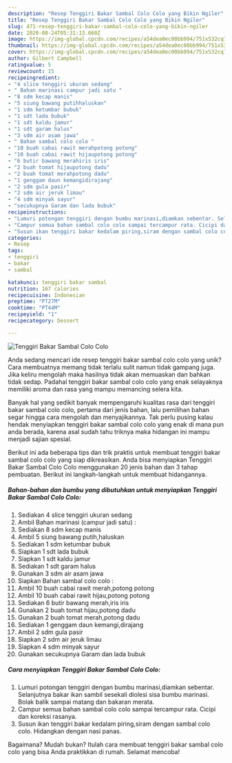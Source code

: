 ```yaml
---
description: "Resep Tenggiri Bakar Sambal Colo Colo yang Bikin Ngiler"
title: "Resep Tenggiri Bakar Sambal Colo Colo yang Bikin Ngiler"
slug: 471-resep-tenggiri-bakar-sambal-colo-colo-yang-bikin-ngiler
date: 2020-08-24T05:31:13.660Z
image: https://img-global.cpcdn.com/recipes/a54dea0ec00bb994/751x532cq70/tenggiri-bakar-sambal-colo-colo-foto-resep-utama.jpg
thumbnail: https://img-global.cpcdn.com/recipes/a54dea0ec00bb994/751x532cq70/tenggiri-bakar-sambal-colo-colo-foto-resep-utama.jpg
cover: https://img-global.cpcdn.com/recipes/a54dea0ec00bb994/751x532cq70/tenggiri-bakar-sambal-colo-colo-foto-resep-utama.jpg
author: Gilbert Campbell
ratingvalue: 5
reviewcount: 15
recipeingredient:
- "4 slice tenggiri ukuran sedang"
- " Bahan marinasi campur jadi satu "
- "8 sdm kecap manis"
- "5 siung bawang putihhaluskan"
- "1 sdm ketumbar bubuk"
- "1 sdt lada bubuk"
- "1 sdt kaldu jamur"
- "1 sdt garam halus"
- "3 sdm air asam jawa"
- " Bahan sambal colo colo "
- "10 buah cabai rawit merahpotong potong"
- "10 buah cabai rawit hijaupotong potong"
- "6 butir bawang merahiris iris"
- "2 buah tomat hijaupotong dadu"
- "2 buah tomat merahpotong dadu"
- "1 genggam daun kemangidirajang"
- "2 sdm gula pasir"
- "2 sdm air jeruk limau"
- "4 sdm minyak sayur"
- "secukupnya Garam dan lada bubuk"
recipeinstructions:
- "Lumuri potongan tenggiri dengan bumbu marinasi,diamkan sebentar. Selanjutnya bakar ikan sambil sesekali diolesi sisa bumbu marinasi. Bolak balik sampai matang dan bakaran merata."
- "Campur semua bahan sambal colo colo sampai tercampur rata. Cicipi dan koreksi rasanya."
- "Susun ikan tenggiri bakar kedalam piring,siram dengan sambal colo colo. Hidangkan dengan nasi panas."
categories:
- Resep
tags:
- tenggiri
- bakar
- sambal

katakunci: tenggiri bakar sambal 
nutrition: 167 calories
recipecuisine: Indonesian
preptime: "PT27M"
cooktime: "PT44M"
recipeyield: "1"
recipecategory: Dessert

---
```



![Tenggiri Bakar Sambal Colo Colo](https://img-global.cpcdn.com/recipes/a54dea0ec00bb994/751x532cq70/tenggiri-bakar-sambal-colo-colo-foto-resep-utama.jpg)

Anda sedang mencari ide resep tenggiri bakar sambal colo colo yang unik? Cara membuatnya memang tidak terlalu sulit namun tidak gampang juga. Jika keliru mengolah maka hasilnya tidak akan memuaskan dan bahkan tidak sedap. Padahal tenggiri bakar sambal colo colo yang enak selayaknya memiliki aroma dan rasa yang mampu memancing selera kita.



Banyak hal yang sedikit banyak mempengaruhi kualitas rasa dari tenggiri bakar sambal colo colo, pertama dari jenis bahan, lalu pemilihan bahan segar hingga cara mengolah dan menyajikannya. Tak perlu pusing kalau hendak menyiapkan tenggiri bakar sambal colo colo yang enak di mana pun anda berada, karena asal sudah tahu triknya maka hidangan ini mampu menjadi sajian spesial.


Berikut ini ada beberapa tips dan trik praktis untuk membuat tenggiri bakar sambal colo colo yang siap dikreasikan. Anda bisa menyiapkan Tenggiri Bakar Sambal Colo Colo menggunakan 20 jenis bahan dan 3 tahap pembuatan. Berikut ini langkah-langkah untuk membuat hidangannya.

<!--inarticleads1-->

##### Bahan-bahan dan bumbu yang dibutuhkan untuk menyiapkan Tenggiri Bakar Sambal Colo Colo:

1. Sediakan 4 slice tenggiri ukuran sedang
1. Ambil  Bahan marinasi (campur jadi satu) :
1. Sediakan 8 sdm kecap manis
1. Ambil 5 siung bawang putih,haluskan
1. Sediakan 1 sdm ketumbar bubuk
1. Siapkan 1 sdt lada bubuk
1. Siapkan 1 sdt kaldu jamur
1. Sediakan 1 sdt garam halus
1. Gunakan 3 sdm air asam jawa
1. Siapkan  Bahan sambal colo colo :
1. Ambil 10 buah cabai rawit merah,potong potong
1. Ambil 10 buah cabai rawit hijau,potong potong
1. Sediakan 6 butir bawang merah,iris iris
1. Gunakan 2 buah tomat hijau,potong dadu
1. Gunakan 2 buah tomat merah,potong dadu
1. Sediakan 1 genggam daun kemangi,dirajang
1. Ambil 2 sdm gula pasir
1. Siapkan 2 sdm air jeruk limau
1. Siapkan 4 sdm minyak sayur
1. Gunakan secukupnya Garam dan lada bubuk




<!--inarticleads2-->

##### Cara menyiapkan Tenggiri Bakar Sambal Colo Colo:

1. Lumuri potongan tenggiri dengan bumbu marinasi,diamkan sebentar. Selanjutnya bakar ikan sambil sesekali diolesi sisa bumbu marinasi. Bolak balik sampai matang dan bakaran merata.
1. Campur semua bahan sambal colo colo sampai tercampur rata. Cicipi dan koreksi rasanya.
1. Susun ikan tenggiri bakar kedalam piring,siram dengan sambal colo colo. Hidangkan dengan nasi panas.




Bagaimana? Mudah bukan? Itulah cara membuat tenggiri bakar sambal colo colo yang bisa Anda praktikkan di rumah. Selamat mencoba!

